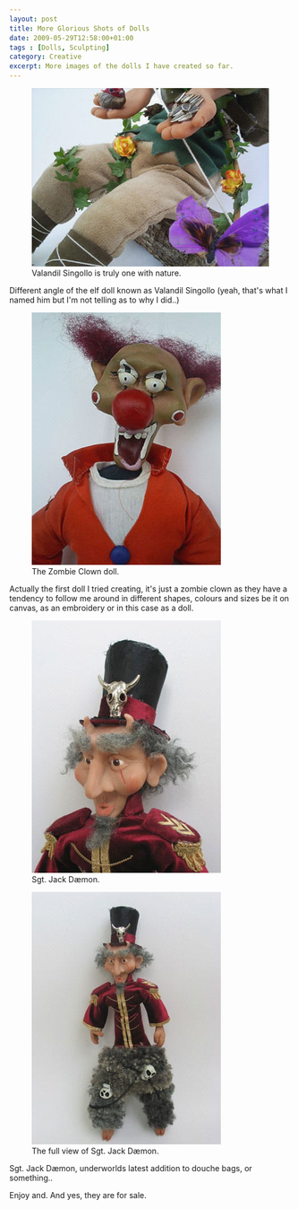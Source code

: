 ```yaml
---
layout: post
title: More Glorious Shots of Dolls
date: 2009-05-29T12:58:00+01:00
tags : [Dolls, Sculpting]
category: Creative
excerpt: More images of the dolls I have created so far.
---
```

<div>
<figure>
	<img src="/assets/posts/2009/may/more-glorious-shots-of-dolls/elf-doll3.jpg" alt="Closeup of Elf doll sitting in a wooden log">
	<figcaption>Valandil Singollo is truly one with nature.</figcaption>
</figure>
</div>

Different angle of the elf doll known as Valandil Singollo (yeah, that's what I named him but I'm not telling as to why I did..)

<div>
<figure>
	<img src="/assets/posts/2009/may/more-glorious-shots-of-dolls/zombie-doll.jpg" alt="A Zombie Clown doll">
	<figcaption>The Zombie Clown doll.</figcaption>
</figure>
</div>

Actually the first doll I tried creating, it's just a zombie clown as they have a tendency to follow me around in different shapes, colours and sizes be it on canvas, as an embroidery or in this case as a doll.

<div>
<figure>
	<img src="/assets/posts/2009/may/more-glorious-shots-of-dolls/daemon-doll.jpg" alt="Closeup of Daemon doll">
	<figcaption>Sgt. Jack Dæmon.</figcaption>
</figure>
</div>

<div>
<figure>
	<img src="/assets/posts/2009/may/more-glorious-shots-of-dolls/daemon-doll4.jpg" alt="Full view of Daemon doll">
	<figcaption>The full view of Sgt. Jack Dæmon.</figcaption>
</figure>
</div>

Sgt. Jack Dæmon, underworlds latest addition to douche bags, or something..

Enjoy and. And yes, they are for sale.

